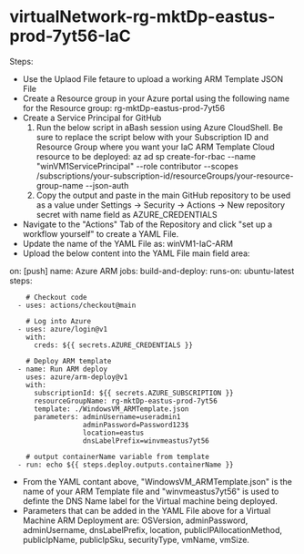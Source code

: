 # virtualNetwork-rg-mktDp-eastus-prod-7yt56-IaC


Steps:

- Use the Uplaod File fetaure to upload a working ARM Template JSON File
- Create a Resource group in your Azure portal using the following name for the Resource group: rg-mktDp-eastus-prod-7yt56
- Create a Service Principal for GitHub
	1.	Run the below script in aBash session using Azure CloudShell. Be sure to replace the script below with your Subscription ID and Resource Group where you want your IaC ARM Template Cloud resource to be deployed:
       az ad sp create-for-rbac --name "winVM1ServicePrincipal" --role contributor --scopes /subscriptions/your-subscription-id/resourceGroups/your-resource-group-name --json-auth
	2.	Copy the output and paste in the main GitHub repository to be used as a value under Settings -> Security -> Actions -> New repository secret with name field as AZURE_CREDENTIALS
- Navigate to the "Actions" Tab of the Repository and click "set up a workflow yourself" to create a YAML File.
- Update the name of the YAML File as: winVM1-IaC-ARM
- Upload the below content into the YAML File main field area:

on: [push]
name: Azure ARM
jobs:
    build-and-deploy:
      runs-on: ubuntu-latest
      steps:

        # Checkout code
      - uses: actions/checkout@main

        # Log into Azure
      - uses: azure/login@v1
        with:
          creds: ${{ secrets.AZURE_CREDENTIALS }}

        # Deploy ARM template
      - name: Run ARM deploy
        uses: azure/arm-deploy@v1
        with:
          subscriptionId: ${{ secrets.AZURE_SUBSCRIPTION }}
          resourceGroupName: rg-mktDp-eastus-prod-7yt56
          template: ./WindowsVM_ARMTemplate.json
          parameters: adminUsername=useradmin1
                      adminPassword=Password123$
                      location=eastus
                      dnsLabelPrefix=winvmeastus7yt56

        # output containerName variable from template
      - run: echo ${{ steps.deploy.outputs.containerName }}


- From the YAML contant above, "WindowsVM_ARMTemplate.json" is the name of your ARM Template file and "winvmeastus7yt56" is used to definte the DNS Name label for the Virtual machine being deployed.
- Parameters that can be added in the YAML File above for a Virtual Machine ARM Deployment are: OSVersion, adminPassword, adminUsername, dnsLabelPrefix, location, publicIPAllocationMethod, publicIpName, publicIpSku, securityType, vmName, vmSize.

